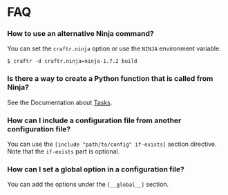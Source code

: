 # FAQ

### How to use an alternative Ninja command?

You can set the `craftr.ninja` option or use the `NINJA` environment variable.

    $ craftr -d craftr.ninja=ninja-1.7.2 build

### Is there a way to create a Python function that is called from Ninja?

See the Documentation about [Tasks](ref/tasks).

### How can I include a configuration file from another configuration file?

You can use the `[include "path/to/config" if-exists]` section directive. Note
that the `if-exists` part is optional.

### How can I set a global option in a configuration file?

You can add the options under the `[__global__]` section.
